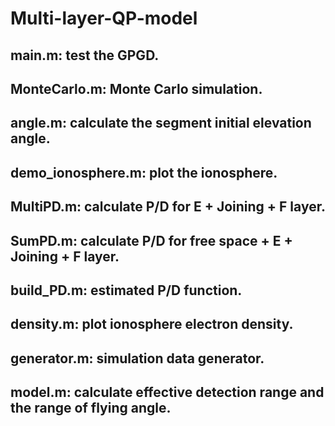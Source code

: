 # Multi-layer-QP-model
## main.m: test the GPGD.
## MonteCarlo.m: Monte Carlo simulation.
## angle.m: calculate the segment initial elevation angle.
## demo_ionosphere.m: plot the ionosphere.
## MultiPD.m: calculate P/D for E + Joining + F layer.
## SumPD.m: calculate P/D for free space + E + Joining + F layer.
## build_PD.m: estimated P/D function.
## density.m: plot ionosphere electron density.
## generator.m: simulation data generator.
## model.m: calculate effective detection range and the range of flying angle.
